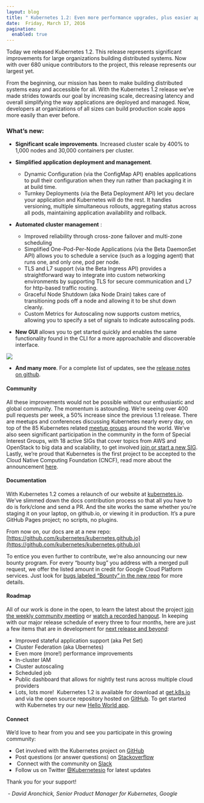 ```yaml
---
layout: blog
title: " Kubernetes 1.2: Even more performance upgrades, plus easier application deployment and management  "
date:  Friday, March 17, 2016
pagination:
  enabled: true
---
```

Today we released Kubernetes 1.2. This release represents significant improvements for large organizations building distributed systems. Now with over 680 unique contributors to the project, this release represents our largest yet.  

From the beginning, our mission has been to make building distributed systems easy and accessible for all. With the Kubernetes 1.2 release we’ve made strides towards our goal by increasing scale, decreasing latency and overall simplifying the way applications are deployed and managed. Now, developers at organizations of all sizes can build production scale apps more easily than ever before.&nbsp;

### What’s new:&nbsp;

- **Significant scale improvements**. Increased cluster scale by 400% to 1,000 nodes and 30,000 containers per cluster.
- **Simplified application deployment and management**.&nbsp;

  - Dynamic Configuration (via the ConfigMap API) enables applications to pull their configuration when they run rather than packaging it in at build time.&nbsp;
  - Turnkey Deployments (via the Beta Deployment API) let you declare your application and Kubernetes will do the rest. It handles versioning, multiple simultaneous rollouts, aggregating status across all pods, maintaining application availability and rollback.&nbsp;
- **Automated cluster management** :

  - Improved reliability through cross-zone failover and multi-zone scheduling
  - Simplified One-Pod-Per-Node Applications (via the Beta DaemonSet API) allows you to schedule a service (such as a logging agent) that runs one, and only one, pod per node.&nbsp;
  - TLS and L7 support (via the Beta Ingress API) provides a straightforward way to integrate into custom networking environments by supporting TLS for secure communication and L7 for http-based traffic routing.&nbsp;
  - Graceful Node Shutdown (aka Node Drain) takes care of transitioning pods off a node and allowing it to be shut down cleanly.&nbsp;
  - Custom Metrics for Autoscaling now supports custom metrics, allowing you to specify a set of signals to indicate autoscaling pods.&nbsp;
- **New GUI** allows you to get started quickly and enables the same functionality found in the CLI for a more approachable and discoverable interface.

[![](https://1.bp.blogspot.com/-_xwIlw1gJo4/VusiOuHRzCI/AAAAAAAAA3s/NDN91tgdypQE7iBjzTCWlO7vzfDNt_guw/s640/k8-1.2-release.png)](https://1.bp.blogspot.com/-_xwIlw1gJo4/VusiOuHRzCI/AAAAAAAAA3s/NDN91tgdypQE7iBjzTCWlO7vzfDNt_guw/s1600/k8-1.2-release.png)

- **And many more**. For a complete list of updates, see the [release notes on github](https://github.com/kubernetes/kubernetes/releases/tag/v1.2.0).&nbsp;

#### Community&nbsp;

All these improvements would not be possible without our enthusiastic and global community. The momentum is astounding. We’re seeing over 400 pull requests per week, a 50% increase since the previous 1.1 release. There are meetups and conferences discussing Kubernetes nearly every day, on top of the 85 Kubernetes related [meetup groups](http://www.meetup.com/topics/kubernetes/) around the world. We’ve also seen significant participation in the community in the form of Special Interest Groups, with 18 active SIGs that cover topics from AWS and OpenStack to big data and scalability, to get involved [join or start a new SIG](https://github.com/kubernetes/kubernetes/wiki/Special-Interest-Groups-(SIGs)). Lastly, we’re proud that Kubernetes is the first project to be accepted to the Cloud Native Computing Foundation (CNCF), read more about the announcement [here](https://cncf.io/news/announcement/2016/03/cloud-native-computing-foundation-accepts-kubernetes-first-hosted-projec-0).&nbsp;



#### Documentation&nbsp;

With Kubernetes 1.2 comes a relaunch of our website at [kubernetes.io](http://kubernetes.io/). We’ve slimmed down the docs contribution process so that all you have to do is fork/clone and send a PR. And the site works the same whether you’re staging it on your laptop, on github.io, or viewing it in production. It’s a pure GitHub Pages project; no scripts, no plugins.&nbsp;



From now on, our docs are at a new repo: [https://github.com/kubernetes/kubernetes.github.io](https://github.com/kubernetes/kubernetes.github.io)



To entice you even further to contribute, we’re also announcing our new bounty program. For every “bounty bug” you address with a merged pull request, we offer the listed amount in credit for Google Cloud Platform services. Just look for [bugs labeled “Bounty” in the new repo](https://github.com/kubernetes/kubernetes.github.io/issues?q=is%3Aissue+is%3Aopen+label%3ABounty) for more details.&nbsp;



#### Roadmap&nbsp;

All of our work is done in the open, to learn the latest about the project j[oin the weekly community meeting](https://groups.google.com/forum/#!forum/kubernetes-community-video-chat) or [watch a recorded hangout](https://www.youtube.com/playlist?list=PL69nYSiGNLP1pkHsbPjzAewvMgGUpkCnJ). In keeping with our major release schedule of every three to four months, here are just a few items that are in development for [next release and beyond](https://github.com/kubernetes/kubernetes/wiki/Release-1.3):&nbsp;

- Improved stateful application support (aka Pet Set)&nbsp;
- Cluster Federation (aka Ubernetes)&nbsp;
- Even more (more!) performance improvements&nbsp;
- In-cluster IAM&nbsp;
- Cluster autoscaling&nbsp;
- Scheduled job&nbsp;
- Public dashboard that allows for nightly test runs across multiple cloud providers&nbsp;
- Lots, lots more!&nbsp;
Kubernetes 1.2 is available for download at [get.k8s.io](http://get.k8s.io/) and via the open source repository hosted on [GitHub](https://github.com/kubernetes/kubernetes). To get started with Kubernetes try our new [Hello World app](http://kubernetes.io/docs/hellonode/).&nbsp;



#### Connect&nbsp;

We’d love to hear from you and see you participate in this growing community:&nbsp;

- Get involved with the Kubernetes project on [GitHub](https://github.com/kubernetes/kubernetes)&nbsp;
- Post questions (or answer questions) on [Stackoverflow](https://stackoverflow.com/questions/tagged/kubernetes)&nbsp;
- &nbsp;Connect with the community on [Slack](http://slack.kubernetes.io/)&nbsp;
- Follow us on Twitter [@Kubernetesio](https://twitter.com/kubernetesio) for latest updates&nbsp;

Thank you for your support!&nbsp;



&nbsp;-&nbsp;_David Aronchick, Senior Product Manager for Kubernetes, Google_
